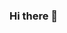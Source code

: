 ### Hi there 👋

<!--
**H-OsamaSultan/H-OsamaSultan** is a ✨ _special_ ✨ repository because its `README.md` (this file) appears on your GitHub profile.

Here are some ideas to get you started:

- 🔭 I’m currently working on ... Javascript
- 🌱 I’m currently learning ... Nodejs

-->
